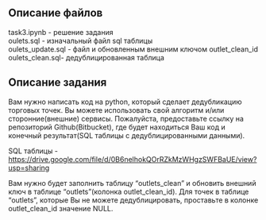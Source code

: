 ## Описание файлов

task3.ipynb - решение задания  
oulets.sql - изначальный файл sql таблицы  
oulets_update.sql - файл и обновленным внешним ключом outlet_clean_id  
oulets_clean.sql- дедублицированная таблица   

## Описание задания

Вам нужно написать код на python, который сделает дедубликацию торговых точек. Вы можете использовать свой алгоритм и/или сторонние(внешние) сервисы.
Пожалуйста, предоставьте ссылку на репозиторий Github(Bitbucket), где будет находиться Ваш код и конечный результат(SQL таблицы с дедублицированными данными).

SQL таблицы - https://drive.google.com/file/d/0B6nelhokQOrRZkMzWHgzSWFBaUE/view?usp=sharing

Вам нужно будет заполнить таблицу “outlets_clean” и обновить внешний ключ в таблице “outlets”(колонка outlet_clean_id). Для точек в таблице “outlets”, которые Вы не можете дедублицировать, проставьте в колонке outlet_clean_id значение NULL.

